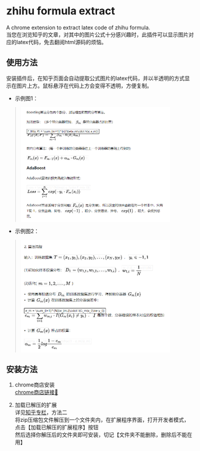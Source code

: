 # zhihu formula extract
A chrome extension to extract latex code of zhihu formula.  
当您在浏览知乎的文章，对其中的图片公式十分感兴趣时，此插件可以显示图片对应的latex代码，免去翻阅html源码的烦恼。  
## 使用方法
安装插件后，在知乎页面会自动提取公式图片的latex代码，并以半透明的方式显示在图片上方。鼠标悬浮在代码上方会变得不透明，方便复制。  
- 示例图1：  
 > <img src="./%E7%A4%BA%E4%BE%8B1.png" width = "400"  alt="示例图1" align="center" />

- 示例图2：  
>  <img src="./%E7%A4%BA%E4%BE%8B2.png" width = "400"  alt="示例图1" align="center" />
## 安装方法
 1. chrome商店安装  
[chrome商店链接🔗](https://chrome.google.com/webstore/detail/zhihu-latex-extract/jkjclajejdkihhaepofcicdiifmjbhdf?hl=zh)

 2. 加载已解压的扩展  
详见[知乎专栏](https://zhuanlan.zhihu.com/p/121568244)，方法二  
将zip压缩包文件解压到一个文件夹内，在扩展程序界面，打开开发者模式，点击【加载已解压的扩展程序】按钮  
然后选择你解压后的文件夹即可安装，切记【文件夹不能删除，删除后不能在用】
